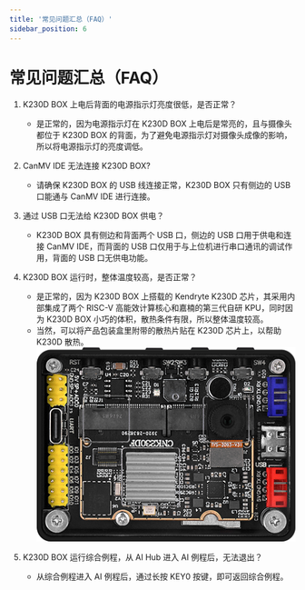 ```yaml
---
title: '常见问题汇总（FAQ）'
sidebar_position: 6
---
```


# 常见问题汇总（FAQ）

1. K230D BOX 上电后背面的电源指示灯亮度很低，是否正常？
   - 是正常的，因为电源指示灯在 K230D BOX 上电后是常亮的，且与摄像头都位于 K230D BOX 的背面，为了避免电源指示灯对摄像头成像的影响，所以将电源指示灯的亮度调低。

2. CanMV IDE 无法连接 K230D BOX?
   - 请确保 K230D BOX 的 USB 线连接正常，K230D BOX 只有侧边的 USB 口能通与 CanMV IDE 进行连接。

3. 通过 USB 口无法给 K230D BOX 供电？
   - K230D BOX 具有侧边和背面两个 USB 口，侧边的 USB 口用于供电和连接 CanMV IDE，而背面的 USB 口仅用于与上位机进行串口通讯的调试作用，背面的 USB 口无供电功能。

4. K230D BOX 运行时，整体温度较高，是否正常？
   - 是正常的，因为 K230D BOX 上搭载的 Kendryte K230D 芯片，其采用内部集成了两个 RISC-V 高能效计算核心和嘉楠的第三代自研 KPU，同时因为 K230D BOX 小巧的体积，散热条件有限，所以整体温度较高。
   - 当然，可以将产品包装盒里附带的散热片贴在 K230D 芯片上，以帮助 K230D 散热。
   ![k230d box with heat sink](./img/k230d-box-with-heat-sink.png)

5. K230D BOX 运行综合例程，从 AI Hub 进入 AI 例程后，无法退出？
   - 从综合例程进入 AI 例程后，通过长按 KEY0 按键，即可返回综合例程。